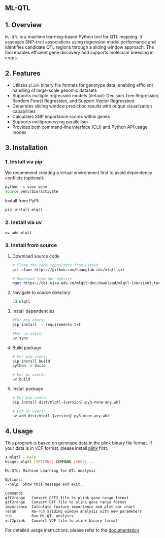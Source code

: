 ML-QTL
---

## 1. Overview  

`ML-QTL` is a machine learning–based Python tool for QTL mapping. It assesses SNP–trait associations using regression model performance and identifies candidate QTL regions through a sliding window approach. The tool enables efficient gene discovery and supports molecular breeding in crops.

## 2. Features  

- Utilizes `plink` binary file formats for genotype data, enabling efficient handling of large-scale genomic datasets
- Supports multiple regression models (default: Decision Tree Regression, Random Forest Regression, and Support Vector Regression)
- Generates sliding window prediction results with output visualization capabilities
- Calculates SNP importance scores within genes
- Supports multiprocessing parallelism
- Provides both command-line interface (CLI) and Python API usage modes

## 3. Installation  

### 1. Install via pip

We recommend creating a virtual environment first to avoid dependency conflicts (optional):

```bash
python -m venv venv
source venv/bin/activate 
```
Install from PyPI:

```bash
pip install mlqtl
```

### 2. Install via uv

```bash
uv add mlqtl
```

### 3. Install from source

1. Download source code
 
    ```bash
    # Clone the code repository from GitHub
    git clone https://github.com/huanglab-cbi/mlqtl.git

    # Download from our website
    wget https://cbi.njau.edu.cn/mlqtl-doc/download/mlqtl-{version}.tar.gz
    ```

2. Navigate to source directory

    ```bash
    cd mlqtl
    ```
3. Install dependencies

    ```bash
    #For pip users:
    pip install -r requirements.txt

    #For uv users:
    uv sync
    ```

4. Build package

    ```bash
    # For pip users:
    pip install build
    python -m build

    # For uv users:
    uv build
    ```

5. Install package

    ```bash
    # For pip users:
    pip install dist/mlqtl-{version}-py3-none-any.whl

    # For uv users:
    uv add dist/mlqtl-{version}-py3-none-any.whl
    ```

## 4. Usage

This program is based on genotype data in the plink binary file format. If your data is in VCF format, please install [plink](https://www.cog-genomics.org/plink) first.

```bash
❯ mlqtl --help
Usage: mlqtl [OPTIONS] COMMAND [ARGS]...

ML-QTL: Machine Learning for QTL Analysis

Options:
--help  Show this message and exit.

Commands:
gff2range   Convert GFF3 file to plink gene range format
gtf2range   Convert GTF file to plink gene range format
importance  Calculate feature importance and plot bar chart
rerun       Re-run sliding window analysis with new parameters
run         Run ML-QTL analysis
vcf2plink   Convert VCF file to plink binary format
```

For detailed usage instructions, please refer to the [documentation](https://cbi.njau.edu.cn/mlqtl-doc/en/index.html)